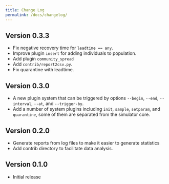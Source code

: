 ```yaml
---
title: Change Log
permalink: /docs/changelog/
---
```


## Version 0.3.3

* Fix negative recovery time for `leadtime == any`.
* Improve plugin `insert` for adding individuals to population.
* Add plugin `community_spread`
* Add `contrib/report2csv.py`.
* Fix quarantine with leadtime.

## Version 0.3.0

* A new plugin system that can be triggered by options `--begin`, `--end`, `--interval`, `--at`, and `--trigger-by`.
* Add a number of system plugins including `init`, `sample`, `setparam`, and `quarantine`, some of them are separated from the simulator core.

## Version 0.2.0

* Generate reports from log files to make it easier to generate statistics
* Add contrib directory to facilitate data analysis.

## Version 0.1.0

* Initial release